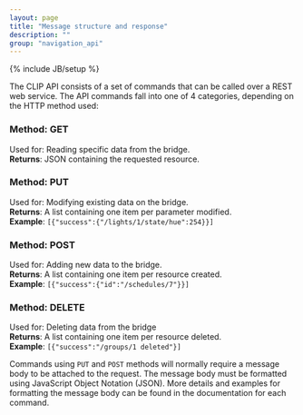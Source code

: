 ```yaml
---
layout: page
title: "Message structure and response"
description: ""
group: "navigation_api"
---
```

{% include JB/setup %}

The CLIP API consists of a set of commands that can be called over a REST web service. The API commands fall into one of 4 categories, depending on the HTTP method used:

### Method: GET
Used for: Reading specific data from the bridge.<br />
**Returns**: JSON containing the requested resource.

### Method: PUT
Used for: Modifying existing data on the bridge.<br />
**Returns**: A list containing one item per parameter modified.<br />
**Example**: `[{"success":{"/lights/1/state/hue":254}}]`

### Method: POST
Used for: Adding new data to the bridge.<br />
**Returns**: A list containing one item per resource created.<br />
**Example**: `[{"success":{"id":"/schedules/7"}}]`

### Method: DELETE
Used for: Deleting data from the bridge<br />
**Returns**: A list containing one item per resource deleted.<br />
**Example**: `[{"success":"/groups/1 deleted"}]`

Commands using `PUT` and `POST` methods will normally require a message body to be attached to the request. The message body must be formatted using JavaScript Object Notation (JSON). More details and examples for formatting the message body can be found in the documentation for each command.
 
